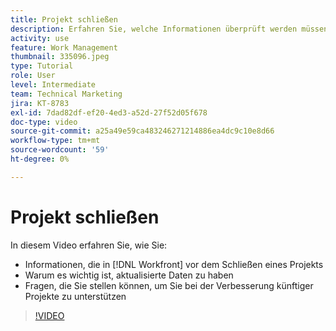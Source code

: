 ```yaml
---
title: Projekt schließen
description: Erfahren Sie, welche Informationen überprüft werden müssen und warum es wichtig ist, Daten in einem Projekt zu aktualisieren, bevor Sie es schließen in [!DNL  Workfront].
activity: use
feature: Work Management
thumbnail: 335096.jpeg
type: Tutorial
role: User
level: Intermediate
team: Technical Marketing
jira: KT-8783
exl-id: 7dad82df-ef20-4ed3-a52d-27f52d05f678
doc-type: video
source-git-commit: a25a49e59ca483246271214886ea4dc9c10e8d66
workflow-type: tm+mt
source-wordcount: '59'
ht-degree: 0%

---
```


# Projekt schließen

In diesem Video erfahren Sie, wie Sie:

* Informationen, die in [!DNL Workfront] vor dem Schließen eines Projekts
* Warum es wichtig ist, aktualisierte Daten zu haben
* Fragen, die Sie stellen können, um Sie bei der Verbesserung künftiger Projekte zu unterstützen

>[!VIDEO](https://video.tv.adobe.com/v/335096/?quality=12&learn=on)

<!---
learn more urls:
Update task status
Issue statuses
--->
